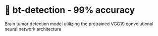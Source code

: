 # 🧠 bt-detection - 99% accuracy
Brain tumor detection model utilizing the pretrained VGG19 convolutional neural network architecture
